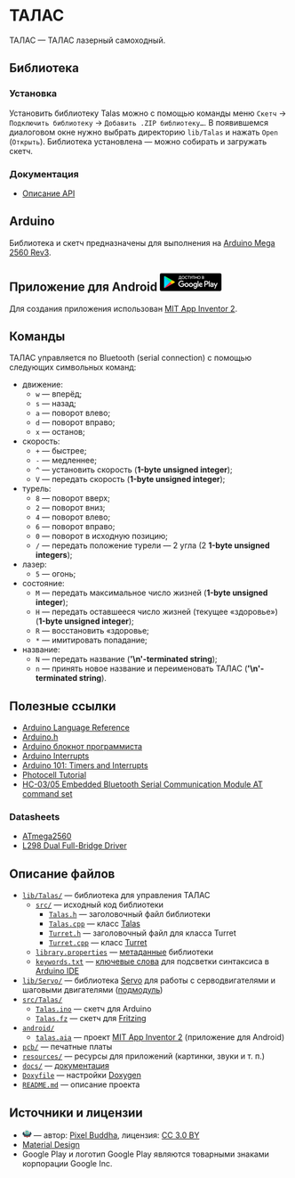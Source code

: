 # ТАЛАС

ТАЛАС — ТАЛАС лазерный самоходный.

## Библиотека

### Установка

Установить библиотеку Talas можно с помощью команды меню `Скетч` → `Подключить библиотеку` → `Добавить .ZIP библиотеку…`.
В появившемся диалоговом окне нужно выбрать директорию `lib/Talas` и нажать `Open` (`Открыть`).
Библиотека установлена — можно собирать и загружать скетч.

### Документация

* [Описание API](https://robotpsu.github.io/talas/)

## Arduino

Библиотека и скетч предназначены для выполнения на [Arduino Mega 2560 Rev3](https://store.arduino.cc/arduino-mega-2560-rev3).

## Приложение для Android [![Доступно в Google Play](resources/google-play-badge-small.png "Доступно в Google Play")](https://play.google.com/store/apps/details?id=appinventor.ai_vvp_psu.TALAS&pcampaignid=MKT-Other-global-all-co-prtnr-py-PartBadge-Mar2515-1 "Доступно в Google Play")

Для создания приложения использован [MIT App Inventor 2](http://appinventor.mit.edu/explore/).

## Команды

ТАЛАС управляется по Bluetooth (serial connection) с помощью следующих символьных команд:

* движение:
	* `w` — вперёд;
	* `s` — назад;
	* `a` — поворот влево;
	* `d` — поворот вправо;
	* `x` — останов;
* скорость:
	* `+` — быстрее;
	* `-` — медленнее;
	* `^` — установить скорость (**1-byte unsigned integer**);
	* `V` — передать скорость (**1-byte unsigned integer**);
* турель:
	* `8` — поворот вверх;
	* `2` — поворот вниз;
	* `4` — поворот влево;
	* `6` — поворот вправо;
	* `0` — поворот в исходную позицию;
	* `/` — передать положение турели — 2 угла (2 **1-byte unsigned integers**);
* лазер:
	* `5` — огонь;
* состояние:
	* `M` — передать максимальное число жизней (**1-byte unsigned integer**);
	* `H` — передать оставшееся число жизней (текущее «здоровье») (**1-byte unsigned integer**);
	* `R` — восстановить «здоровье;
	* `*` — имитировать попадание;
* название:
	* `N` — передать название (**'\n'-terminated string**);
	* `n` — принять новое название и переименовать ТАЛАС (**'\n'-terminated string**).

## Полезные ссылки

* [Arduino Language Reference](https://www.arduino.cc/en/Reference/HomePage)
* [Arduino.h](https://github.com/arduino/Arduino/blob/master/hardware/arduino/avr/cores/arduino/Arduino.h)
* [Arduino блокнот программиста](http://robocraft.ru/files/books/arduino_notebook_rus_v1-1.pdf)
* [Arduino Interrupts](http://gammon.com.au/interrupts)
* [Arduino 101: Timers and Interrupts](http://www.robotshop.com/letsmakerobots/arduino-101-timers-and-interrupts)
* [Photocell Tutorial](http://www.instructables.com/id/Photocell-tutorial/)
* [HC-03/05 Embedded Bluetooth Serial Communication Module AT command set](http://eskimon.fr/wp-content/uploads/2014/10/commandes_AT_HC05.pdf)

### Datasheets

* [ATmega2560](http://www.atmel.com/Images/Atmel-2549-8-bit-AVR-Microcontroller-ATmega640-1280-1281-2560-2561_datasheet.pdf)
* [L298 Dual Full-Bridge Driver](https://www.sparkfun.com/datasheets/Robotics/L298_H_Bridge.pdf)

## Описание файлов

* [`lib/Talas/`](https://github.com/robotpsu/talas/blob/master/lib/Talas) — библиотека для управления ТАЛАС
    * [`src/`](https://github.com/robotpsu/talas/blob/master/lib/Talas/src) — исходный код библиотеки
        * [`Talas.h`](https://github.com/robotpsu/talas/blob/master/lib/Talas/src/Talas.h) — заголовочный файл библиотеки
        * [`Talas.cpp`](https://github.com/robotpsu/talas/blob/master/lib/Talas/src/Talas.cpp) — класс [Talas](https://robotpsu.github.io/talas/class_talas.html)
        * [`Turret.h`](https://github.com/robotpsu/talas/blob/master/lib/Talas/src/Turret.h) — заголовочный файл для класса Turret
        * [`Turret.cpp`](https://github.com/robotpsu/talas/blob/master/lib/Talas/src/Turret.cpp) — класс [Turret](https://robotpsu.github.io/talas/class_turret.html)
    * [`library.properties`](https://github.com/robotpsu/talas/blob/master/lib/Talas/library.properties) — [метаданные](https://github.com/arduino/Arduino/wiki/Arduino-IDE-1.5:-Library-specification#library-metadata "Library metadata") библиотеки
    * [`keywords.txt`](https://github.com/robotpsu/talas/blob/master/lib/Talas/keywords.txt) — [ключевые слова](https://github.com/arduino/Arduino/wiki/Arduino-IDE-1.5:-Library-specification#keywords "Keywords") для подсветки синтаксиса в [Arduino IDE](https://www.arduino.cc/en/Main/Software#download)
* [`lib/Servo/`](https://github.com/robotpsu/talas/blob/master/lib/Servo) — библиотека [Servo](https://github.com/arduino-libraries/Servo) для работы с серводвигателями и шаговыми двигателями ([подмодуль](https://git-scm.com/book/ru/v2/%D0%98%D0%BD%D1%81%D1%82%D1%80%D1%83%D0%BC%D0%B5%D0%BD%D1%82%D1%8B-Git-%D0%9F%D0%BE%D0%B4%D0%BC%D0%BE%D0%B4%D1%83%D0%BB%D0%B8 "Git - Подмодули"))
* [`src/Talas/`](https://github.com/robotpsu/talas/blob/master/src/Talas)
    * [`Talas.ino`](https://github.com/robotpsu/talas/blob/master/src/Talas/Talas.ino) — скетч для Arduino
    * [`Talas.fz`](https://github.com/robotpsu/talas/blob/master/src/Talas/Talas.fz) — скетч для [Fritzing](http://fritzing.org/home/)
* [`android/`](https://github.com/robotpsu/talas/blob/master/android)
    * [`talas.aia`](https://github.com/robotpsu/talas/blob/master/android/talas.aia) — проект [MIT App Inventor 2](http://appinventor.mit.edu/) (приложение для Android)
* [`pcb/`](https://github.com/robotpsu/talas/blob/master/pcb) — печатные платы
* [`resources/`](https://github.com/robotpsu/talas/blob/master/resources) — ресурсы для приложений (картинки, звуки и т. п.)
* [`docs/`](https://github.com/robotpsu/talas/blob/master/docs) — [документация](https://vpsu.github.io/talas/)
* [`Doxyfile`](https://github.com/robotpsu/talas/blob/master/Doxyfile) — настройки [Doxygen](http://www.stack.nl/~dimitri/doxygen/)
* [`README.md`](https://github.com/robotpsu/talas/blob/master/README.md) — описание проекта

## Источники и лицензии

* ![НЛО](resources/ufo-16.png "НЛО") — автор: [Pixel Buddha](https://www.flaticon.com/authors/pixel-buddha), лицензия: [CC 3.0 BY](http://creativecommons.org/licenses/by/3.0/ "Creative Commons BY 3.0")
* [Material Design](https://material.io/icons/)
* Google Play и логотип Google Play являются товарными знаками корпорации Google Inc.
